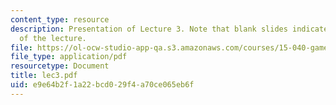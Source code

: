 ```yaml
---
content_type: resource
description: Presentation of Lecture 3. Note that blank slides indicate separate sections
  of the lecture.
file: https://ol-ocw-studio-app-qa.s3.amazonaws.com/courses/15-040-game-theory-for-managers-spring-2004/e9e64b2f1a22bcd029f4a70ce065eb6f_lec3.pdf
file_type: application/pdf
resourcetype: Document
title: lec3.pdf
uid: e9e64b2f-1a22-bcd0-29f4-a70ce065eb6f
---
```

